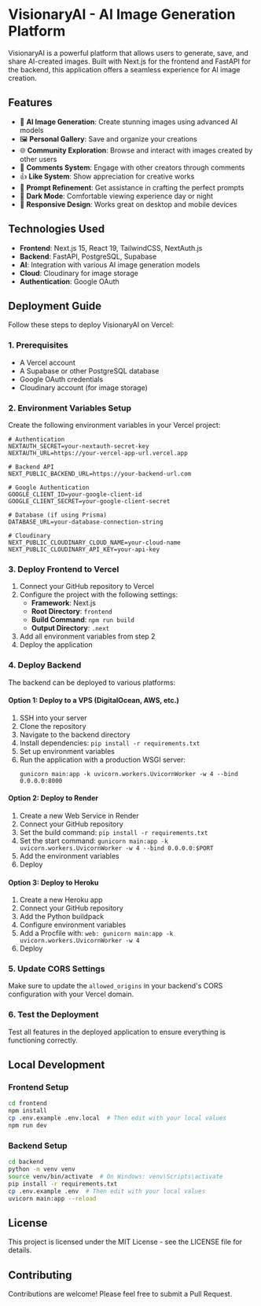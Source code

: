 # VisionaryAI - AI Image Generation Platform

VisionaryAI is a powerful platform that allows users to generate, save, and share AI-created images. Built with Next.js for the frontend and FastAPI for the backend, this application offers a seamless experience for AI image creation.

## Features

- 🎨 **AI Image Generation**: Create stunning images using advanced AI models
- 🖼️ **Personal Gallery**: Save and organize your creations
- 🌐 **Community Exploration**: Browse and interact with images created by other users
- 💬 **Comments System**: Engage with other creators through comments
- 👍 **Like System**: Show appreciation for creative works
- 🔄 **Prompt Refinement**: Get assistance in crafting the perfect prompts
- 🌙 **Dark Mode**: Comfortable viewing experience day or night
- 📱 **Responsive Design**: Works great on desktop and mobile devices

## Technologies Used

- **Frontend**: Next.js 15, React 19, TailwindCSS, NextAuth.js
- **Backend**: FastAPI, PostgreSQL, Supabase
- **AI**: Integration with various AI image generation models
- **Cloud**: Cloudinary for image storage
- **Authentication**: Google OAuth

## Deployment Guide

Follow these steps to deploy VisionaryAI on Vercel:

### 1. Prerequisites

- A Vercel account
- A Supabase or other PostgreSQL database
- Google OAuth credentials
- Cloudinary account (for image storage)

### 2. Environment Variables Setup

Create the following environment variables in your Vercel project:

```
# Authentication
NEXTAUTH_SECRET=your-nextauth-secret-key
NEXTAUTH_URL=https://your-vercel-app-url.vercel.app

# Backend API
NEXT_PUBLIC_BACKEND_URL=https://your-backend-url.com

# Google Authentication
GOOGLE_CLIENT_ID=your-google-client-id
GOOGLE_CLIENT_SECRET=your-google-client-secret

# Database (if using Prisma)
DATABASE_URL=your-database-connection-string

# Cloudinary
NEXT_PUBLIC_CLOUDINARY_CLOUD_NAME=your-cloud-name
NEXT_PUBLIC_CLOUDINARY_API_KEY=your-api-key
```

### 3. Deploy Frontend to Vercel

1. Connect your GitHub repository to Vercel
2. Configure the project with the following settings:
   - **Framework**: Next.js
   - **Root Directory**: `frontend`
   - **Build Command**: `npm run build`
   - **Output Directory**: `.next`
3. Add all environment variables from step 2
4. Deploy the application

### 4. Deploy Backend

The backend can be deployed to various platforms:

#### Option 1: Deploy to a VPS (DigitalOcean, AWS, etc.)
1. SSH into your server
2. Clone the repository
3. Navigate to the backend directory
4. Install dependencies: `pip install -r requirements.txt`
5. Set up environment variables
6. Run the application with a production WSGI server:
   ```
   gunicorn main:app -k uvicorn.workers.UvicornWorker -w 4 --bind 0.0.0.0:8000
   ```

#### Option 2: Deploy to Render
1. Create a new Web Service in Render
2. Connect your GitHub repository
3. Set the build command: `pip install -r requirements.txt`
4. Set the start command: `gunicorn main:app -k uvicorn.workers.UvicornWorker -w 4 --bind 0.0.0.0:$PORT`
5. Add the environment variables
6. Deploy

#### Option 3: Deploy to Heroku
1. Create a new Heroku app
2. Connect your GitHub repository
3. Add the Python buildpack
4. Configure environment variables
5. Add a Procfile with: `web: gunicorn main:app -k uvicorn.workers.UvicornWorker -w 4`
6. Deploy

### 5. Update CORS Settings

Make sure to update the `allowed_origins` in your backend's CORS configuration with your Vercel domain.

### 6. Test the Deployment

Test all features in the deployed application to ensure everything is functioning correctly.

## Local Development

### Frontend Setup

```bash
cd frontend
npm install
cp .env.example .env.local  # Then edit with your local values
npm run dev
```

### Backend Setup

```bash
cd backend
python -m venv venv
source venv/bin/activate  # On Windows: venv\Scripts\activate
pip install -r requirements.txt
cp .env.example .env  # Then edit with your local values
uvicorn main:app --reload
```

## License

This project is licensed under the MIT License - see the LICENSE file for details.

## Contributing

Contributions are welcome! Please feel free to submit a Pull Request. 